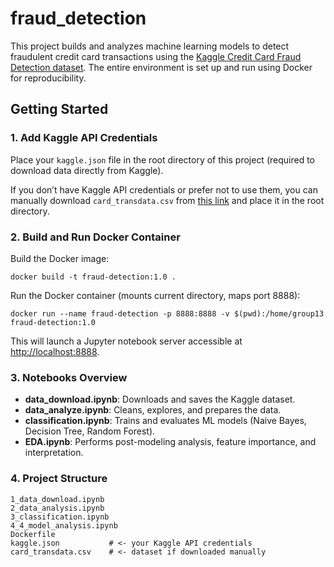 # fraud_detection

This project builds and analyzes machine learning models to detect fraudulent credit card transactions using the [Kaggle Credit Card Fraud Detection dataset](https://www.kaggle.com/datasets/dhanushnarayananr/credit-card-fraud/data). The entire environment is set up and run using Docker for reproducibility.

## Getting Started

### 1. Add Kaggle API Credentials

Place your `kaggle.json` file in the root directory of this project (required to download data directly from Kaggle).

If you don’t have Kaggle API credentials or prefer not to use them, you can manually download `card_transdata.csv` from [this link](https://www.kaggle.com/datasets/dhanushnarayananr/credit-card-fraud/data) and place it in the root directory.

### 2. Build and Run Docker Container

Build the Docker image:

    docker build -t fraud-detection:1.0 .

Run the Docker container (mounts current directory, maps port 8888):

    docker run --name fraud-detection -p 8888:8888 -v $(pwd):/home/group13 fraud-detection:1.0

This will launch a Jupyter notebook server accessible at [http://localhost:8888](http://localhost:8888).

### 3. Notebooks Overview

- **data_download.ipynb**: Downloads and saves the Kaggle dataset.
- **data_analyze.ipynb**: Cleans, explores, and prepares the data.
- **classification.ipynb**: Trains and evaluates ML models (Naive Bayes, Decision Tree, Random Forest).
- **EDA.ipynb**: Performs post-modeling analysis, feature importance, and interpretation.

### 4. Project Structure

    1_data_download.ipynb
    2_data_analysis.ipynb
    3_classification.ipynb
    4_4_model_analysis.ipynb
    Dockerfile
    kaggle.json           # <- your Kaggle API credentials
    card_transdata.csv    # <- dataset if downloaded manually

